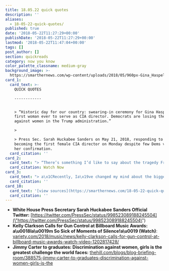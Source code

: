 ```yaml
---
title: 18.05.22 quick quotes
description: ''
aliases:
  - 18-05-22-quick-quotes/
published: true
date: '2018-05-22T11:27:29+00:00'
publishDate: '2018-05-22T11:27:29+00:00'
lastmod: '2018-05-22T11:47:04+00:00'
tags: []
post_author: []
section: quickreads
category: now you know
color_palette_classname: medium-gray
background_image: >-
  https://smarthernews.com/wp-content/uploads/2018/05/960px-Gina_Haspel_official_CIA_portrait.jpg
card_1:
  card_text: >-
    QUICK QUOTES

    ------------


    > “Historic day for our country: swearing-in ceremony for Gina Haspel, the
    first woman ever to serve as CIA director. Democrats are losing their war
    against women in the Trump administration.”

    > 

    > Press Sec. Sarah Huckabee Sanders on May 21, 2018, responding to Haspel
    becoming the first female CIA director on Monday despite few Dems voting for
    her confirmation.
  card_citation: ''
card_2:
  card_text: "> “There’s something I’d like to say about the tragedy Friday at Santa Fe High School…. Ia\x19m so sick of moments of silence! Ita\x19s not working! …. So why dona\x19t we not do a moment of silence, why dona\x19t we do a moment of action, a moment of change. Why dona\x19t we change whata\x19s happening?”\n> \n> Kelly Clarkson, Billboard Music Awards, May 20, 2018\n\n[Watch Now](https://www.youtube.com/embed/B41XUP-ivL8?enablejsapi=1&autoplay=1&rel=0)"
  card_citation: Watch Now
card_3:
  card_text: "> a\x1CRecently, Ia\x19ve changed my mind about the biggest challenge that the world faces. I think now ita\x19s a human rights problem and it is the discrimination against women and girls in the world.a\x1D\n> \n> Former President Jimmy Carter, during his May 19, 2018 commencement speech at Liberty University, on the greatest challenge facing the world today as opposed to what he said in 1999 (wealth disparity)."
  card_citation: ''
card_10:
  card_text: '[view sources](https://smarthernews.com/18-05-22-quick-quotes/)'
  card_citation: ''
---
```

*   **White House Press Secretary Sarah Huckabee Sanders Official Twitter:** [https://twitter.com/PressSec/status/998523089188245504](\"https://twitter.com/PressSec/status/998523089188245504\")
*   **Kelly Clarkson Calls for Gun Control at Billboard Music Awards: a\\u0018Ia\\u0019m So Sick of Moments of Silence!a\\u0019 (Watch)**: [variety.com/2018/music/news/kelly-clarkson-calls-for-gun-control-at-billboard-music-awards-watch-video-1202817428/](\"http://variety.com/2018/music/news/kelly-clarkson-calls-for-gun-control-at-billboard-music-awards-watch-video-1202817428/\")
*   **Jimmy Carter to graduates: Discrimination against women, girls is the greatest challenge the world faces:** [thehill.com/blogs/blog-briefing-room/388575-jimmy-carter-to-graduates-discrimination-against-women-girls-is-the](\"http://thehill.com/blogs/blog-briefing-room/388575-jimmy-carter-to-graduates-discrimination-against-women-girls-is-the\")